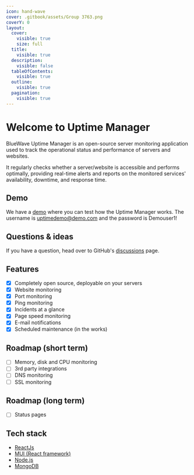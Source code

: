 ```yaml
---
icon: hand-wave
cover: .gitbook/assets/Group 3763.png
coverY: 0
layout:
  cover:
    visible: true
    size: full
  title:
    visible: true
  description:
    visible: false
  tableOfContents:
    visible: true
  outline:
    visible: true
  pagination:
    visible: true
---
```


# Welcome to Uptime Manager

BlueWave Uptime Manager is an open-source server monitoring application used to track the operational status and performance of servers and websites.

It regularly checks whether a server/website is accessible and performs optimally, providing real-time alerts and reports on the monitored services' availability, downtime, and response time.

## Demo

We have a [demo](https://uptime-demo.bluewavelabs.ca/) where you can test how the Uptime Manager works. The username is [uptimedemo@demo.com](mailto:uptimedemo@demo.com) and the password is Demouser1!

## Questions & ideas

If you have a question, head over to GitHub's [discussions](https://github.com/bluewave-labs/bluewave-uptime/discussions) page.

## Features

* [x] Completely open source, deployable on your servers
* [x] Website monitoring
* [x] Port monitoring
* [x] Ping monitoring
* [x] Incidents at a glance
* [x] Page speed monitoring
* [x] E-mail notifications
* [x] Scheduled maintenance (in the works)

## **Roadmap (short term)**

* [ ] Memory, disk and CPU monitoring
* [ ] 3rd party integrations
* [ ] DNS monitoring
* [ ] SSL monitoring

## **Roadmap (long term)**

* [ ] Status pages

## Tech stack

* [ReactJs](https://react.dev/)
* [MUI (React framework)](https://mui.com/)
* [Node.js](https://nodejs.org/en)
* [MongoDB](https://mongodb.com)
